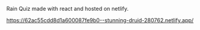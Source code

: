 Rain Quiz made with react and hosted on netlify.

https://62ac55cdd8d1a600087fe9b0--stunning-druid-280762.netlify.app/
